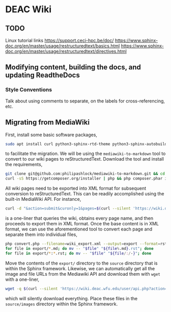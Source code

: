 # DEAC Wiki

## TODO

Linux tutorial links
https://support.ceci-hpc.be/doc/
https://www.sphinx-doc.org/en/master/usage/restructuredtext/basics.html
https://www.sphinx-doc.org/en/master/usage/restructuredtext/directives.html







## Modifying content, building the docs, and updating ReadtheDocs


### Style Conventions

Talk about using comments to separate, on the labels for cross-referencing, etc.


## Migrating from MediaWiki

First, install some basic software packages,

```sh
sudo apt install curl python3-sphinx-rtd-theme python3-sphinx-autobuild pandoc php php-xml php-curl
```

to facilitate the migration. We will be using the `mediawiki-to-markdown` tool
to convert to our wiki pages to reStructuredText. Download the tool and install
the requirements,

```sh
git clone git@github.com:philipashlock/mediawiki-to-markdown.git && cd mediawiki-to-markdown
curl -sS https://getcomposer.org/installer | php && php composer.phar install
```

All wiki pages need to be exported into XML format for subsequent conversion to
reStructuredText. This can be readily accomplished using the built-in MediaWiki
API. For instance,

```sh
curl -d "&action=submit&curonly=1&pages=$(curl --silent 'https://wiki.deac.wfu.edu/user/api.php?action=query&list=allpages&apfrom=a&apto=z&apnamespace=0&format=json&aplimit=500' | jq '.query.allpages | values | .[] | .title' | tr -d '"')" https://wiki.deac.wfu.edu/user/Special:Export -o "wiki_export.xml"
```

is a one-liner that queries the wiki, obtains every page name, and then proceeds
to export them in XML format. Once the base content is in XML format, we can use
the aforementioned tool to convert each page and separate them into individual
files,

```sh
php convert.php --filename=wiki_export.xml --output=export --format=rst
for file in export/*.md; do mv -- "$file" "${file%.md}.rst"; done
for file in export/*:*.rst; do mv -- "$file" "${file/:/-}"; done
```

Move the contents of the `export/` directory to the `source` directory that is
within the Sphinx framework. Likewise, we can automatically get all the image
and file URLs from the Mediawiki API and download them with `wget` with a
one-liner,

```sh
wget -q $(curl --silent 'https://wiki.deac.wfu.edu/user/api.php?action=query&format=json&list=allimages&aisort=timestamp&ailimit=500' | jq '.query.allimages | .[] | .url' | tr -d '"')
```

which will silently download everything. Place these files in the
`source/images` directory within the Sphinx framework.

